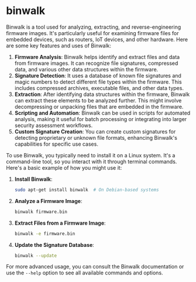 # binwalk

Binwalk is a tool used for analyzing, extracting, and reverse-engineering firmware images. It's particularly useful for examining firmware files for embedded devices, such as routers, IoT devices, and other hardware. Here are some key features and uses of Binwalk:

1. **Firmware Analysis**: Binwalk helps identify and extract files and data from firmware images. It can recognize file signatures, compressed data, and various other data structures within the firmware.
2. **Signature Detection**: It uses a database of known file signatures and magic numbers to detect different file types within the firmware. This includes compressed archives, executable files, and other data types.
3. **Extraction**: After identifying data structures within the firmware, Binwalk can extract these elements to be analyzed further. This might involve decompressing or unpacking files that are embedded in the firmware.
4. **Scripting and Automation**: Binwalk can be used in scripts for automated analysis, making it useful for batch processing or integrating into larger security assessment workflows.
5. **Custom Signature Creation**: You can create custom signatures for detecting proprietary or unknown file formats, enhancing Binwalk's capabilities for specific use cases.

To use Binwalk, you typically need to install it on a Linux system. It's a command-line tool, so you interact with it through terminal commands. Here's a basic example of how you might use it:

1.  **Install Binwalk**:

    ```bash
    sudo apt-get install binwalk  # On Debian-based systems
    ```
2.  **Analyze a Firmware Image**:

    ```bash
    binwalk firmware.bin
    ```
3.  **Extract Files from a Firmware Image**:

    ```bash
    binwalk -e firmware.bin
    ```
4.  **Update the Signature Database**:

    ```bash
    binwalk --update
    ```

For more advanced usage, you can consult the Binwalk documentation or use the `--help` option to see all available commands and options.





